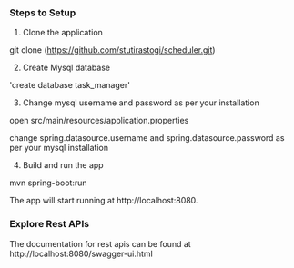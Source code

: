 <h3>Steps to Setup</h3>

1. Clone the application

git clone (https://github.com/stutirastogi/scheduler.git)

2. Create Mysql database

'create database task_manager'

3. Change mysql username and password as per your installation

open src/main/resources/application.properties

change spring.datasource.username and spring.datasource.password as per your mysql installation

4. Build and run the app 

mvn spring-boot:run

  The app will start running at http://localhost:8080.

<h3>Explore Rest APIs</h3>

The documentation for rest apis can be found at http://localhost:8080/swagger-ui.html
